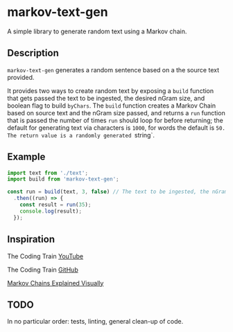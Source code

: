 # markov-text-gen

A simple library to generate random text using a Markov chain.

## Description

`markov-text-gen` generates a random sentence based on a the source text provided.

It provides two ways to create random text by exposing a `build` function that gets
passed the text to be ingested, the desired nGram size, and boolean flag to build `byChars`.
The `build` function creates a Markov Chain based on source text and the nGram size passed,
and returns a `run` function that is passed the number of times `run` should loop for before
returning; the default for generating text via characters is `1000`, for words the default is `50.
The return value is a randomly generated `string`.

## Example

```javascript
import text from './text';
import build from 'markov-text-gen';

const run = build(text, 3, false) // The text to be ingested, the nGram size, and whether to build byChars
  .then((run) => {
    const result = run(35);
    console.log(result);
  });
```

## Inspiration

The Coding Train [YouTube](https://www.youtube.com/watch?v=eGFJ8vugIWA)

The Coding Train [GitHub](https://github.com/shiffman/A2Z-F16/tree/gh-pages/week7-markov/03_markov_byword)

[Markov Chains Explained Visually](https://setosa.io/ev/markov-chains/)

## TODO

In no particular order: tests, linting, general clean-up of code.

